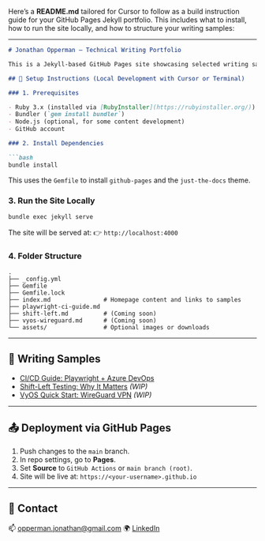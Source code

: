 Here’s a **README.md** tailored for Cursor to follow as a build instruction guide for your GitHub Pages Jekyll portfolio. This includes what to install, how to run the site locally, and how to structure your writing samples:

---

````markdown
# Jonathan Opperman – Technical Writing Portfolio

This is a Jekyll-based GitHub Pages site showcasing selected writing samples in QA, DevOps, and technical documentation.

## 🔧 Setup Instructions (Local Development with Cursor or Terminal)

### 1. Prerequisites

- Ruby 3.x (installed via [RubyInstaller](https://rubyinstaller.org/))
- Bundler (`gem install bundler`)
- Node.js (optional, for some content development)
- GitHub account

### 2. Install Dependencies

```bash
bundle install
````

This uses the `Gemfile` to install `github-pages` and the `just-the-docs` theme.

### 3. Run the Site Locally

```bash
bundle exec jekyll serve
```

The site will be served at:
👉 `http://localhost:4000`

### 4. Folder Structure

```
.
├── _config.yml
├── Gemfile
├── Gemfile.lock
├── index.md               # Homepage content and links to samples
├── playwright-ci-guide.md
├── shift-left.md          # (Coming soon)
├── vyos-wireguard.md      # (Coming soon)
└── assets/                # Optional images or downloads
```

---

## 📘 Writing Samples

* [CI/CD Guide: Playwright + Azure DevOps](playwright-ci-guide.md)
* [Shift-Left Testing: Why It Matters](shift-left.md) *(WIP)*
* [VyOS Quick Start: WireGuard VPN](vyos-wireguard.md) *(WIP)*

---

## 📤 Deployment via GitHub Pages

1. Push changes to the `main` branch.
2. In repo settings, go to **Pages**.
3. Set **Source** to `GitHub Actions` or `main branch (root)`.
4. Site will be live at:
   `https://<your-username>.github.io`

---

## 💬 Contact

📫 [opperman.jonathan@gmail.com](mailto:opperman.jonathan@gmail.com)
🌍 [LinkedIn](https://www.linkedin.com/in/jonathanopperman-0a368b4a)

```